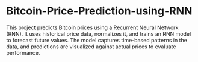 # Bitcoin-Price-Prediction-using-RNN
This project predicts Bitcoin prices using a Recurrent Neural Network (RNN). It uses historical price data, normalizes it, and trains an RNN model to forecast future values. The model captures time-based patterns in the data, and predictions are visualized against actual prices to evaluate performance.
